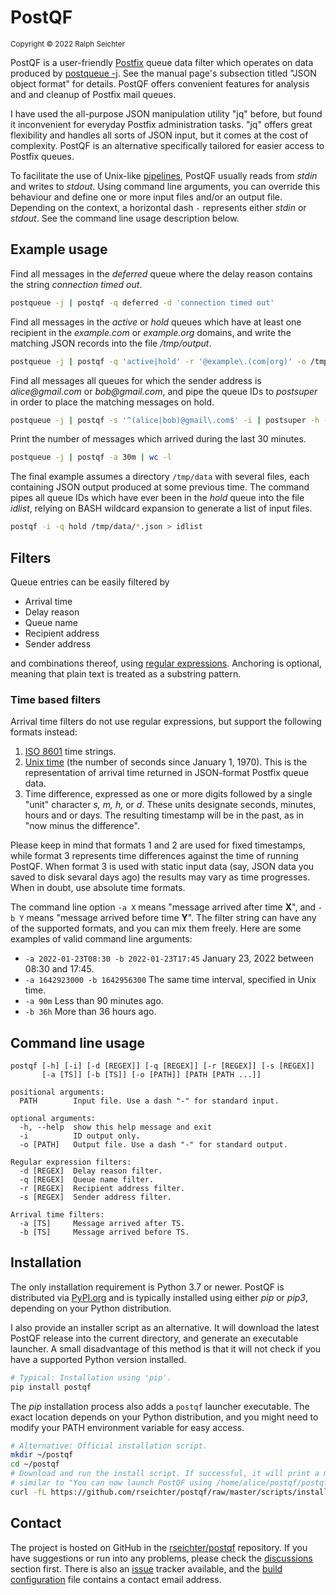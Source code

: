 # PostQF

<sup>Copyright © 2022 Ralph Seichter</sup>

PostQF is a user-friendly [Postfix](http://www.postfix.org/) queue data filter which operates on data produced by
[postqueue -j](http://www.postfix.org/postqueue.1.html). See the manual page's subsection titled "JSON object format"
for details. PostQF offers convenient features for analysis and and cleanup of Postfix mail queues.

I have used the all-purpose JSON manipulation utility "jq" before, but found it inconvenient for everyday Postfix
administration tasks. "jq" offers great flexibility and handles all sorts of JSON input, but it comes at the cost of
complexity. PostQF is an alternative specifically tailored for easier access to Postfix queues.

To facilitate the use of Unix-like [pipelines](https://en.wikipedia.org/wiki/Pipeline_%28Unix%29), PostQF usually reads
from _stdin_ and writes to _stdout_. Using command line arguments, you can override this behaviour and define one or
more input files and/or an output file. Depending on the context, a horizontal dash `-` represents either _stdin_ or
_stdout_. See the command line usage description below.

## Example usage

Find all messages in the _deferred_ queue where the delay reason contains the string _connection timed out_.

```bash
postqueue -j | postqf -q deferred -d 'connection timed out'
```

Find all messages in the _active_ or _hold_ queues which have at least one recipient in the _example.com_ or
_example.org_ domains, and write the matching JSON records into the file _/tmp/output_.

```bash
postqueue -j | postqf -q 'active|hold' -r '@example\.(com|org)' -o /tmp/output
```

Find all messages all queues for which the sender address is _alice@gmail.com_ or _bob@gmail.com_, and pipe the queue
IDs to _postsuper_ in order to place the matching messages on hold.

```bash
postqueue -j | postqf -s '^(alice|bob)@gmail\.com$' -i | postsuper -h -
```

Print the number of messages which arrived during the last 30 minutes.

```bash
postqueue -j | postqf -a 30m | wc -l
```

The final example assumes a directory `/tmp/data` with several files, each containing JSON output produced at some
previous time. The command pipes all queue IDs which have ever been in the _hold_ queue into the file _idlist_, relying
on BASH wildcard expansion to generate a list of input files.

```bash
postqf -i -q hold /tmp/data/*.json > idlist
```

## Filters

Queue entries can be easily filtered by

* Arrival time
* Delay reason
* Queue name
* Recipient address
* Sender address

and combinations thereof, using
[regular expressions](https://docs.python.org/3/library/re.html#regular-expression-syntax). Anchoring is optional,
meaning that plain text is treated as a substring pattern.

### Time based filters

Arrival time filters do not use regular expressions, but support the following formats instead:

1. [ISO 8601](https://en.wikipedia.org/wiki/ISO_8601) time strings.
2. [Unix time](https://en.wikipedia.org/wiki/Unix_time) (the number of seconds since January 1, 1970). This is the
   representation of arrival time returned in JSON-format Postfix queue data.
3. Time difference, expressed as one or more digits followed by a single "unit" character _s, m, h,_ or _d_. These units
   designate seconds, minutes, hours and or days. The resulting timestamp will be in the past, as in "now minus the
   difference".

Please keep in mind that formats 1 and 2 are used for fixed timestamps, while format 3 represents time differences
against the time of running PostQF. When format 3 is used with static input data (say, JSON data you saved to disk
sevaral days ago) the results may vary as time progresses. When in doubt, use absolute time formats.

The command line option `-a X` means "message arrived after time **X**", and `-b Y` means "message arrived before
time **Y**". The filter string can have any of the supported formats, and you can mix them freely. Here are some
examples of valid command line arguments:

* `-a 2022-01-23T08:30 -b 2022-01-23T17:45` January 23, 2022 between 08:30 and 17:45.
* `-a 1642923000 -b 1642956300` The same time interval, specified in Unix time.
* `-a 90m` Less than 90 minutes ago.
* `-b 36h` More than 36 hours ago.

## Command line usage

```
postqf [-h] [-i] [-d [REGEX]] [-q [REGEX]] [-r [REGEX]] [-s [REGEX]]
       [-a [TS]] [-b [TS]] [-o [PATH]] [PATH [PATH ...]]

positional arguments:
  PATH        Input file. Use a dash "-" for standard input.

optional arguments:
  -h, --help  show this help message and exit
  -i          ID output only.
  -o [PATH]   Output file. Use a dash "-" for standard output.

Regular expression filters:
  -d [REGEX]  Delay reason filter.
  -q [REGEX]  Queue name filter.
  -r [REGEX]  Recipient address filter.
  -s [REGEX]  Sender address filter.

Arrival time filters:
  -a [TS]     Message arrived after TS.
  -b [TS]     Message arrived before TS.
```

## Installation

The only installation requirement is Python 3.7 or newer. PostQF is distributed via
[PyPI.org](https://pypi.org/project/postqf/) and is typically installed using either _pip_ or _pip3_, depending on your
Python distribution.

I also provide an installer script as an alternative. It will download the latest PostQF release into the current
directory, and generate an executable launcher. A small disadvantage of this method is that it will not check if you
have a supported Python version installed.

```bash
# Typical: Installation using 'pip'.
pip install postqf
```

The _pip_ installation process also adds a `postqf` launcher executable. The exact location depends on your Python
distribution, and you might need to modify your PATH environment variable for easy access.

```bash
# Alternative: Official installation script.
mkdir ~/postqf
cd ~/postqf
# Download and run the install script. If successful, it will print a message
# similar to "You can now launch PostQF using /home/alice/postqf/postqf".
curl -fL https://github.com/rseichter/postqf/raw/master/scripts/install | bash
```

## Contact

The project is hosted on GitHub in the [rseichter/postqf](https://github.com/rseichter/postqf) repository. If you have
suggestions or run into any problems, please check the
[discussions](https://github.com/rseichter/postqf/discussions) section first. There is also an
[issue](https://github.com/rseichter/postqf/issues) tracker available, and the
[build configuration](https://github.com/rseichter/postqf/blob/master/setup.cfg) file contains a contact email address.

